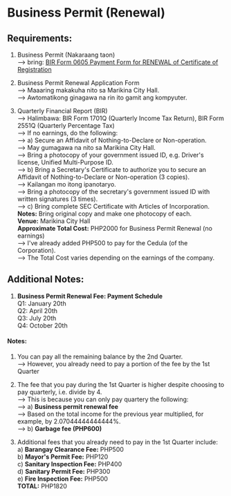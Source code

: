 # Business Permit (Renewal)
## Requirements:
1) Business Permit (Nakaraang taon)<br/>
--> bring: [BIR Form 0605 Payment Form for RENEWAL of Certificate of Registration](https://github.com/usbong/documentation/blob/master/Usbong/company/Bureau%20of%20Internal%20Revenue%20(BIR)/Certificate%20of%20Registration.md)

2) Business Permit Renewal Application Form<br/>
--> Maaaring makakuha nito sa Marikina City Hall.<br/>
--> Awtomatikong ginagawa na rin ito gamit ang kompyuter.<br/>

3) Quarterly Financial Report (BIR)<br/>
--> Halimbawa: BIR Form 1701Q (Quarterly Income Tax Return), BIR Form 2551Q (Quarterly Percentage Tax)<br/>
--> If no earnings, do the following:<br/>
--> a) Secure an Affidavit of Nothing-to-Declare or Non-operation.<br/>
--> May gumagawa na nito sa Marikina City Hall.<br/>
--> Bring a photocopy of your government issued ID, e.g. Driver's license, Unified Multi-Purpose ID.<br/>
--> b) Bring a Secretary's Certificate to authorize you to secure an Affidavit of Nothing-to-Declare or Non-operation (3 copies).<br/>
--> Kailangan mo itong ipanotaryo.<br/>
--> Bring a photocopy of the secretary's government issued ID with written signatures (3 times).<br/>
--> c) Bring complete SEC Certificate with Articles of Incorporation.<br/>
<b>Notes:</b> Bring original copy and make one photocopy of each.<br/>
<b>Venue:</b> Marikina City Hall<br/>
<b>Approximate Total Cost:</b> PHP2000 for Business Permit Renewal (no earnings)<br/>
--> I've already added PHP500 to pay for the Cedula (of the Corporation).<br/>
--> The Total Cost varies depending on the earnings of the company.<br/>

## Additional Notes:
1) <b>Business Permit Renewal Fee: Payment Schedule</b><br/>
Q1: January 20th<br/>
Q2: April 20th<br/>
Q3: July 20th<br/>
Q4: October 20th<br/>

#### Notes:
1) You can pay all the remaining balance by the 2nd Quarter.<br/>
--> However, you already need to pay a portion of the fee by the 1st Quarter<br/>

2) The fee that you pay during the 1st Quarter is higher despite choosing to pay quarterly, i.e. divide by 4.<br/>
--> This is because you can only pay quartery the following:<br/>
--> a) <b>Business permit renewal fee</b><br/>
--> Based on the total income for the previous year multiplied, for example, by 2.07044444444444%.<br/>
--> b) <b>Garbage fee (PHP600)</b><br/>

3) Additional fees that you already need to pay in the 1st Quarter include:<br/>
a) <b>Barangay Clearance Fee:</b> PHP500<br/>
b) <b>Mayor's Permit Fee:</b> PHP120<br/>
c) <b>Sanitary Inspection Fee:</b> PHP400<br/>
d) <b>Sanitary Permit Fee:</b> PHP300<br/>
e) <b>Fire Inspection Fee:</b> PHP500<br/>
<b>TOTAL:</b> PHP1820
